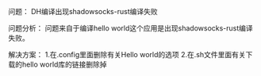 问题：
DH编译出现shadowsocks-rust编译失败

问题分析：
问题来自于编译hello world这个应用是出现shadowsocks-rust编译失败。

解决方案：
1.在.config里面删除有关Hello world的选项
2.在.sh文件里面有关下载的hello world库的链接删除掉

